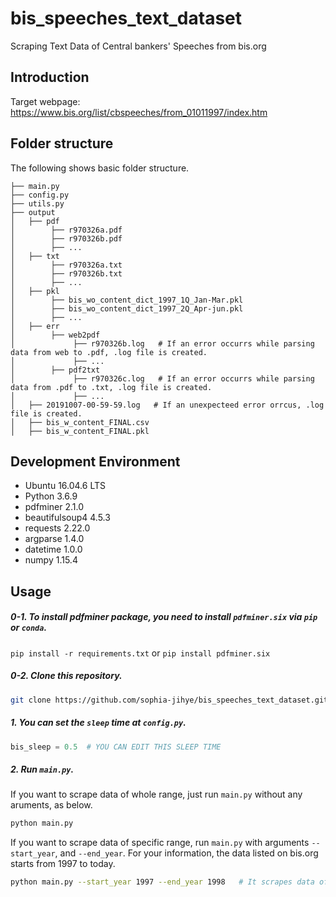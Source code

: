 # bis_speeches_text_dataset
Scraping Text Data of Central bankers' Speeches from bis.org 


## Introduction
Target webpage: https://www.bis.org/list/cbspeeches/from_01011997/index.htm   

## Folder structure
The following shows basic folder structure.
```
├── main.py 
├── config.py 
├── utils.py 
├── output
│   ├── pdf
│        ├── r970326a.pdf
│        ├── r970326b.pdf
│        ├── ...
│   ├── txt
│        ├── r970326a.txt
│        ├── r970326b.txt
│        ├── ...
│   ├── pkl
│        ├── bis_wo_content_dict_1997_1Q_Jan-Mar.pkl
│        ├── bis_wo_content_dict_1997_2Q_Apr-jun.pkl
│        ├── ...
│   ├── err
│        ├── web2pdf
│             ├── r970326b.log   # If an error occurrs while parsing data from web to .pdf, .log file is created.
│             ├── ...
│        ├── pdf2txt
│             ├── r970326c.log   # If an error occurrs while parsing data from .pdf to .txt, .log file is created.
│             ├── ...
│   ├── 20191007-00-59-59.log   # If an unexpecteed error orrcus, .log file is created.
│   ├── bis_w_content_FINAL.csv
│   ├── bis_w_content_FINAL.pkl

```

## Development Environment
* Ubuntu 16.04.6 LTS
* Python 3.6.9
* pdfminer 2.1.0
* beautifulsoup4 4.5.3
* requests 2.22.0
* argparse 1.4.0
* datetime 1.0.0
* numpy 1.15.4

## Usage
##### 0-1. To install pdfminer package, you need to install `pdfminer.six` via `pip` or `conda`. 
``pip install -r requirements.txt`` or ``pip install pdfminer.six``

##### 0-2. Clone this repository.
```sh
git clone https://github.com/sophia-jihye/bis_speeches_text_dataset.git
```

##### 1. You can set the `sleep` time at `config.py`. 
```python
bis_sleep = 0.5  # YOU CAN EDIT THIS SLEEP TIME
```

##### 2. Run `main.py`.
If you want to scrape data of whole range, just run `main.py` without any aruments, as below.
```sh
python main.py
```

If you want to scrape data of specific range, run `main.py` with arguments `--start_year`, and `--end_year`.
For your information, the data listed on bis.org starts from 1997 to today. 
```sh
python main.py --start_year 1997 --end_year 1998   # It scrapes data of 1997 and 1998.
```